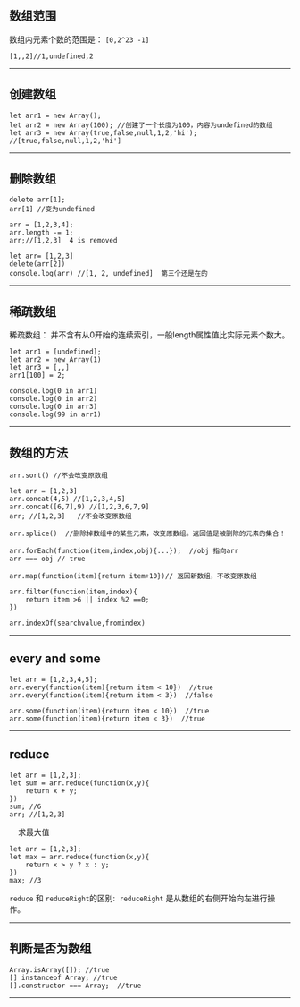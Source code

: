 ## 数组范围
数组内元素个数的范围是： `[0,2^23 -1]`

    [1,,2]//1,undefined,2

- - -
## 创建数组

    let arr1 = new Array();
    let arr2 = new Array(100); //创建了一个长度为100，内容为undefined的数组
    let arr3 = new Array(true,false,null,1,2,'hi'); //[true,false,null,1,2,'hi']

- - -
## 删除数组

    delete arr[1];
    arr[1] //变为undefined

    arr = [1,2,3,4];
    arr.length -= 1;
    arr;//[1,2,3]  4 is removed

    let arr= [1,2,3]
    delete(arr[2])
    console.log(arr) //[1, 2, undefined]  第三个还是在的
 
 - - -
 ## 稀疏数组
 稀疏数组： 并不含有从0开始的连续索引，一般length属性值比实际元素个数大。
 
    let arr1 = [undefined];
    let arr2 = new Array(1)
    let arr3 = [,,]
    arr1[100] = 2;

    console.log(0 in arr1)
    console.log(0 in arr2)
    console.log(0 in arr3)
    console.log(99 in arr1)

- - -
## 数组的方法

    arr.sort() //不会改变原数组

    let arr = [1,2,3]
    arr.concat(4,5) //[1,2,3,4,5]
    arr.concat([6,7],9) //[1,2,3,6,7,9]
    arr; //[1,2,3]   //不会改变原数组

    arr.splice()  //删除掉数组中的某些元素，改变原数组。返回值是被删除的元素的集合！

    arr.forEach(function(item,index,obj){...});  //obj 指向arr
    arr === obj // true

    arr.map(function(item){return item+10})// 返回新数组，不改变原数组
    
    arr.filter(function(item,index){
        return item >6 || index %2 ==0;
    })
    
    arr.indexOf(searchvalue,fromindex)
- - -
##  every and some
    let arr = [1,2,3,4,5];
    arr.every(function(item){return item < 10})  //true
    arr.every(function(item){return item < 3})  //false

    arr.some(function(item){return item < 10})  //true
    arr.some(function(item){return item < 3})  //true

- - -
## reduce
    let arr = [1,2,3];
    let sum = arr.reduce(function(x,y){
        return x + y;
    }) 
    sum; //6
    arr; //[1,2,3]
    
求最大值

    let arr = [1,2,3];
    let max = arr.reduce(function(x,y){
        return x > y ? x : y;
    }) 
    max; //3

`reduce` 和 `reduceRight`的区别:  `reduceRight` 是从数组的右侧开始向左进行操作。

- - -
## 判断是否为数组
    Array.isArray([]); //true
    [] instanceof Array; //true
    [].constructor === Array;  //true

- - -






